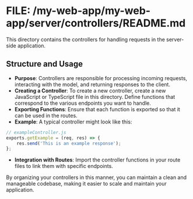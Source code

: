 # FILE: /my-web-app/my-web-app/server/controllers/README.md

This directory contains the controllers for handling requests in the server-side application. 

## Structure and Usage

- **Purpose**: Controllers are responsible for processing incoming requests, interacting with the model, and returning responses to the client.
- **Creating a Controller**: To create a new controller, create a new JavaScript or TypeScript file in this directory. Define functions that correspond to the various endpoints you want to handle.
- **Exporting Functions**: Ensure that each function is exported so that it can be used in the routes.
- **Example**: A typical controller might look like this:

```javascript
// exampleController.js
exports.getExample = (req, res) => {
    res.send('This is an example response');
};
```

- **Integration with Routes**: Import the controller functions in your route files to link them with specific endpoints.

By organizing your controllers in this manner, you can maintain a clean and manageable codebase, making it easier to scale and maintain your application.